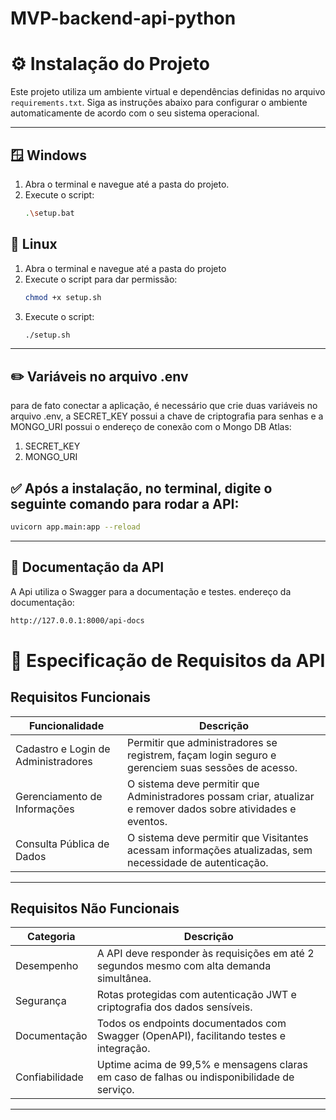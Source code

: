 # MVP-backend-api-python

# ⚙️ Instalação do Projeto

Este projeto utiliza um ambiente virtual e dependências definidas no arquivo `requirements.txt`. Siga as instruções abaixo para configurar o ambiente automaticamente de acordo com o seu sistema operacional.

---

## 🪟 Windows

1. Abra o terminal e navegue até a pasta do projeto.
2. Execute o script:
   ```bash
   .\setup.bat

## 🐧 Linux

1. Abra o terminal e navegue até a pasta do projeto
2. Execute o script para dar permissão:
   ```bash
   chmod +x setup.sh
3. Execute o script:
   ```bash
   ./setup.sh

---

## ✏️ Variáveis no arquivo .env

para de fato conectar a aplicação, é necessário que crie duas variáveis no arquivo .env, a SECRET_KEY possui a chave de criptografia para senhas e a MONGO_URI possui o endereço de conexão com o Mongo DB Atlas:
1. SECRET_KEY
2. MONGO_URI

## ✅ Após a instalação, no terminal, digite o seguinte comando para rodar a API:
   ```bash
   uvicorn app.main:app --reload
   ```

---

## 📖 Documentação da API

A Api utiliza o Swagger para a documentação e testes.
endereço da documentação: 
   ```bash
   http://127.0.0.1:8000/api-docs
   ```

# 📘 Especificação de Requisitos da API

## Requisitos Funcionais

|Funcionalidade | Descrição |
|----------------|-----------|
| Cadastro e Login de Administradores | Permitir que administradores se registrem, façam login seguro e gerenciem suas sessões de acesso. |
| Gerenciamento de Informações | O sistema deve permitir que Administradores possam criar, atualizar e remover dados sobre atividades e eventos. |
| Consulta Pública de Dados | O sistema deve permitir que Visitantes acessam informações atualizadas, sem necessidade de autenticação. |

---

## Requisitos Não Funcionais

| Categoria | Descrição |
|-----------|-----------|
| Desempenho | A API deve responder às requisições em até 2 segundos mesmo com alta demanda simultânea. |
| Segurança | Rotas protegidas com autenticação JWT e criptografia dos dados sensíveis. |
| Documentação | Todos os endpoints documentados com Swagger (OpenAPI), facilitando testes e integração. |
| Confiabilidade | Uptime acima de 99,5% e mensagens claras em caso de falhas ou indisponibilidade de serviço. |

---

